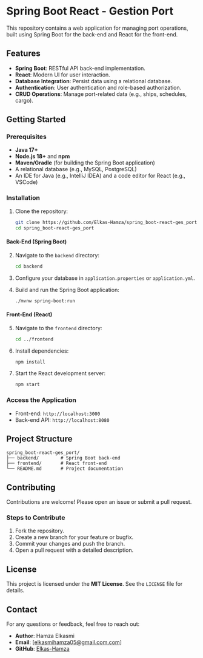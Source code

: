 # Spring Boot React - Gestion Port

This repository contains a web application for managing port operations, built using Spring Boot for the back-end and React for the front-end.

## Features

- **Spring Boot**: RESTful API back-end implementation.
- **React**: Modern UI for user interaction.
- **Database Integration**: Persist data using a relational database.
- **Authentication**: User authentication and role-based authorization.
- **CRUD Operations**: Manage port-related data (e.g., ships, schedules, cargo).

## Getting Started

### Prerequisites

- **Java 17+**
- **Node.js 18+** and **npm**
- **Maven/Gradle** (for building the Spring Boot application)
- A relational database (e.g., MySQL, PostgreSQL)
- An IDE for Java (e.g., IntelliJ IDEA) and a code editor for React (e.g., VSCode)

### Installation

1. Clone the repository:
   ```bash
   git clone https://github.com/Elkas-Hamza/spring_boot-react-ges_port.git
   cd spring_boot-react-ges_port
   ```

#### Back-End (Spring Boot)

2. Navigate to the `backend` directory:
   ```bash
   cd backend
   ```

3. Configure your database in `application.properties` or `application.yml`.

4. Build and run the Spring Boot application:
   ```bash
   ./mvnw spring-boot:run
   ```

#### Front-End (React)

5. Navigate to the `frontend` directory:
   ```bash
   cd ../frontend
   ```

6. Install dependencies:
   ```bash
   npm install
   ```

7. Start the React development server:
   ```bash
   npm start
   ```

### Access the Application

- Front-end: `http://localhost:3000`
- Back-end API: `http://localhost:8080`

## Project Structure

```plaintext
spring_boot-react-ges_port/
├── backend/        # Spring Boot back-end
├── frontend/       # React front-end
└── README.md       # Project documentation
```

## Contributing

Contributions are welcome! Please open an issue or submit a pull request.

### Steps to Contribute

1. Fork the repository.
2. Create a new branch for your feature or bugfix.
3. Commit your changes and push the branch.
4. Open a pull request with a detailed description.

## License

This project is licensed under the **MIT License**. See the `LICENSE` file for details.

## Contact

For any questions or feedback, feel free to reach out:

- **Author**: Hamza Elkasmi
- **Email**: [elkasmihamza05@gmail.com.com]
- **GitHub**: [Elkas-Hamza](https://github.com/Elkas-Hamza)
